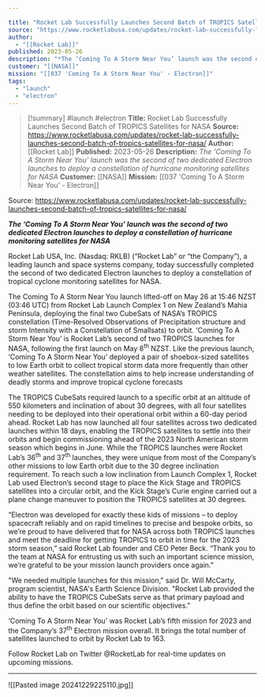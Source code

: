 ```yaml
---

title: "Rocket Lab Successfully Launches Second Batch of TROPICS Satellites for NASA "
source: "https://www.rocketlabusa.com/updates/rocket-lab-successfully-launches-second-batch-of-tropics-satellites-for-nasa/"
author:
  - "[[Rocket Lab]]"
published: 2023-05-26
description: "*The ‘Coming To A Storm Near You’ launch was the second of two dedicated Electron launches to deploy a constellation of hurricane monitoring satellites for NASA*"
customer: "[[NASA]]"
mission: "[[037 'Coming To A Storm Near You' - Electron]]"
tags:
  - "launch"
  - "electron"
---
```

>[!summary]
#launch #electron
**Title:** Rocket Lab Successfully Launches Second Batch of TROPICS Satellites for NASA 
**Source:** https://www.rocketlabusa.com/updates/rocket-lab-successfully-launches-second-batch-of-tropics-satellites-for-nasa/
**Author:** [[Rocket Lab]]
**Published:** 2023-05-26
**Description:** *The ‘Coming To A Storm Near You’ launch was the second of two dedicated Electron launches to deploy a constellation of hurricane monitoring satellites for NASA*
**Customer:** [[NASA]]
**Mission:** [[037 'Coming To A Storm Near You' - Electron]]

Source: https://www.rocketlabusa.com/updates/rocket-lab-successfully-launches-second-batch-of-tropics-satellites-for-nasa/

***The ‘Coming To A Storm Near You’ launch was the second of two dedicated Electron launches to deploy a constellation of hurricane monitoring satellites for NASA***

Rocket Lab USA, Inc. (Nasdaq: RKLB) (“Rocket Lab” or “the Company”), a leading launch and space systems company, today successfully completed the second of two dedicated Electron launches to deploy a constellation of tropical cyclone monitoring satellites for NASA.

The Coming To A Storm Near You launch lifted-off on May 26 at 15:46 NZST (03:46 UTC) from Rocket Lab Launch Complex 1 on New Zealand’s Mahia Peninsula, deploying the final two CubeSats of NASA’s TROPICS constellation (Time-Resolved Observations of Precipitation structure and storm Intensity with a Constellation of Smallsats) to orbit. ‘Coming To A Storm Near You’ is Rocket Lab’s second of two TROPICS launches for NASA, following the first launch on May 8<sup>th</sup> NZST. Like the previous launch, ‘Coming To A Storm Near You’ deployed a pair of shoebox-sized satellites to low Earth orbit to collect tropical storm data more frequently than other weather satellites. The constellation aims to help increase understanding of deadly storms and improve tropical cyclone forecasts

The TROPICS CubeSats required launch to a specific orbit at an altitude of 550 kilometers and inclination of about 30 degrees, with all four satellites needing to be deployed into their operational orbit within a 60-day period ahead. Rocket Lab has now launched all four satellites across two dedicated launches within 18 days, enabling the TROPICS satellites to settle into their orbits and begin commissioning ahead of the 2023 North American storm season which begins in June. While the TROPICS launches were Rocket Lab’s 36<sup>th</sup> and 37<sup>th</sup> launches, they were unique from most of the Company’s other missions to low Earth orbit due to the 30 degree inclination requirement. To reach such a low inclination from Launch Complex 1, Rocket Lab used Electron’s second stage to place the Kick Stage and TROPICS satellites into a circular orbit, and the Kick Stage’s Curie engine carried out a plane change maneuver to position the TROPICS satellites at 30 degrees.

“Electron was developed for exactly these kids of missions – to deploy spacecraft reliably and on rapid timelines to precise and bespoke orbits, so we’re proud to have delivered that for NASA across both TROPICS launches and meet the deadline for getting TROPICS to orbit in time for the 2023 storm season,” said Rocket Lab founder and CEO Peter Beck. “Thank you to the team at NASA for entrusting us with such an important science mission, we’re grateful to be your mission launch providers once again.”

"We needed multiple launches for this mission," said Dr. Will McCarty, program scientist, NASA's Earth Science Division. "Rocket Lab provided the ability to have the TROPICS CubeSats serve as that primary payload and thus define the orbit based on our scientific objectives."

‘Coming To A Storm Near You’ was Rocket Lab’s fifth mission for 2023 and the Company’s 37<sup>th</sup> Electron mission overall. It brings the total number of satellites launched to orbit by Rocket Lab to 163.

Follow Rocket Lab on Twitter @RocketLab for real-time updates on upcoming missions.

---

![[Pasted image 20241229225110.jpg]]